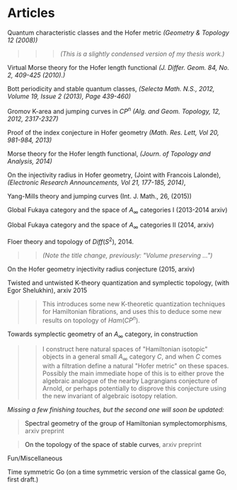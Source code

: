 <STYLE>
<!--
A{text-decoration:none}
-->
</STYLE>

# Articles 

[Quantum characteristic classes and the Hofer metric][1]
*(Geometry & Topology 12 (2008))*

> > >*(This is a slightly condensed version of my
thesis work.)*

[Virtual Morse theory for the Hofer length functional][2] *(J.
Differ. Geom. 84, No. 2, 409-425 (2010).)*

[Bott periodicity and stable quantum classes][3], *(Selecta Math.
N.S., 2012, Volume 19, Issue 2 (2013), Page 439-460)*

[Gromov K-area and jumping curves in $CP^n$][4]  *(Alg. and Geom.
Topology, 12, 2012, 2317-2327)*


[Proof of the index conjecture in Hofer geometry][7] *(Math. Res.
Lett, Vol 20, 981-984, 2013)*

[Morse theory for the Hofer length functional][8], *(Journ. of
Topology and Analysis,  2014)*

[On the injectivity radius in Hofer geometry][10], (Joint with
Francois Lalonde), *(Electronic Research Announcements, Vol 21, 177-185, 2014)*,  

[Yang-Mills theory and jumping curves][9] (Int. J. Math., 26, (2015)) 

[Global Fukaya category and the space of $A_\infty$ categories I][5]
(2013-2014 arxiv)

[Global Fukaya category and the space of $A_\infty$ categories
II][6] (2014, arxiv)

[Floer theory and topology of $Diff (S ^2)$][11], 2014. 

> > *(Note the title change, previously: "Volume preserving ...")*

[On the Hofer geometry injectivity radius conjecture][16] (2015, arxiv)

[Twisted and untwisted K-theory quantization and symplectic topology][17], (with Egor Shelukhin), arxiv 2015

> > This introduces some new K-theoretic quantization techniques for  Hamiltonian fibrations, and uses this to deduce some new results on topology of $Ham (CP ^n)$.

Towards symplectic geometry of an $A_{\infty}$ category, in construction
   
> > I  construct here natural spaces of "Hamiltonian isotopic"  objects in a general small $A_{\infty}$ category $C$, and when $C$ comes with 
a filtration define a natural "Hofer metric" on these spaces. Possibly the main immediate hope of this is to either prove the algebraic analogue of the nearby Lagrangians conjecture of Arnold, or perhaps potentially to disprove this conjecture using the new invariant of algebraic isotopy relation.
  
*Missing a few finishing touches, but the second one will soon be
updated:*

> [Spectral geometry of the group of Hamiltonian
symplectomorphisms][12], arxiv preprint

> [On the topology of the space of stable curves][13], arxiv preprint

Fun/Miscellaneous

[Time symmetric Go][14] (on a time symmetric version of the
classical game Go, first draft.)

[1]: http://arxiv.org/pdf/0709.4510.pdf
[2]:
https://docs.google.com/file/d/0B1BCuxjt683fbnVpaTNrUEQxeVk/edit
[3]: http://arxiv.org/pdf/0912.2948.pdf
[4]: http://front.math.ucdavis.edu/1006.4383
[5]: http://arxiv.org/abs/1307.3991
[6]: http://arxiv.org/pdf/1408.3250.pdf
[7]: http://arxiv.org/abs/1204.3098
[8]: http://arxiv.org/abs/1308.3456
[9]: http://arxiv.org/abs/1312.0928
[10]: http://www.aimsciences.org/journals/doIpChk.jsp?paperID=10672&mode=full
[11]: http://arxiv.org/pdf/1409.3975.pdf
[12]:
https://docs.google.com/file/d/0B1BCuxjt683fNGtVc3Y3OG9TMTA/edit
[13]:
https://docs.google.com/file/d/0B1BCuxjt683fSkNHdjA4QXJwSm8/edit 
[14]:
https://docs.google.com/fileview?id=0B1BCuxjt683fMTg4ZWIyMWEtN2IxZC00NDE1LThlODItNGJlMGEyNzI3ZTYx&hl=en&authkey=CMiCxt4I
[16]: https://www.dropbox.com/s/s3afox5fg29n0yx/injectivityfixed.pdf?dl=0 
[15]: http:\\www.worldscientific.com\doi\pdf\10.1142\S0129167X15500299?src=recsys 
[17]: http://arxiv.org/pdf/1508.06793.pdf
